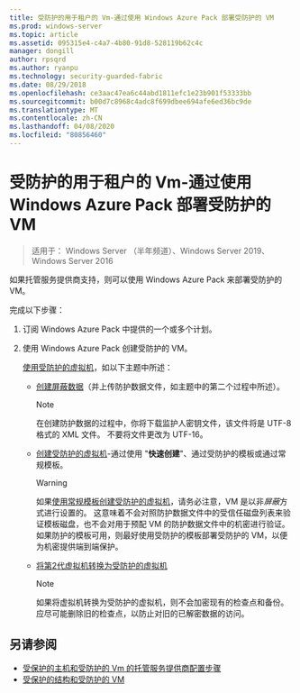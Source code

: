 ```yaml
---
title: 受防护的用于租户的 Vm-通过使用 Windows Azure Pack 部署受防护的 VM
ms.prod: windows-server
ms.topic: article
ms.assetid: 095315e4-c4a7-4b80-91d8-528119b62c4c
manager: dongill
author: rpsqrd
ms.author: ryanpu
ms.technology: security-guarded-fabric
ms.date: 08/29/2018
ms.openlocfilehash: ce3aac47ea6c44abd1811efc1e23b901f53333bb
ms.sourcegitcommit: b00d7c8968c4adc8f699dbee694afe6ed36bc9de
ms.translationtype: MT
ms.contentlocale: zh-CN
ms.lasthandoff: 04/08/2020
ms.locfileid: "80856460"
---
```

# <a name="shielded-vms--for-tenants---deploying-a-shielded-vm-by-using-windows-azure-pack"></a>受防护的用于租户的 Vm-通过使用 Windows Azure Pack 部署受防护的 VM

>适用于： Windows Server （半年频道）、Windows Server 2019、Windows Server 2016

如果托管服务提供商支持，则可以使用 Windows Azure Pack 来部署受防护的 VM。

完成以下步骤：

1. 订阅 Windows Azure Pack 中提供的一个或多个计划。

2. 使用 Windows Azure Pack 创建受防护的 VM。

    [使用受防护的虚拟机](https://technet.microsoft.com/library/mt720674.aspx)，如以下主题中所述：

   - [创建屏蔽数据](https://technet.microsoft.com/library/mt720672.aspx)（并上传防护数据文件，如主题中的第二个过程中所述）。
    
     > [!NOTE]
     > 在创建防护数据的过程中，你将下载监护人密钥文件，该文件将是 UTF-8 格式的 XML 文件。 不要将文件更改为 UTF-16。
    
   - [创建受防护的虚拟机](https://technet.microsoft.com/library/mt720673.aspx)-通过使用 "**快速创建**"、通过受防护的模板或通过常规模板。
    
       > [!WARNING]
       > 如果[使用常规模板创建受防护的虚拟机](https://technet.microsoft.com/library/mt720673.aspx#Anchor_2)，请务必注意，VM 是以非*屏蔽*方式进行设置的。 这意味着不会对照防护数据文件中的受信任磁盘列表来验证模板磁盘，也不会对用于预配 VM 的防护数据文件中的机密进行验证。 如果防护的模板可用，则最好使用受防护的模板部署受防护的 VM，以便为机密提供端到端保护。
    
   - [将第2代虚拟机转换为受防护的虚拟机](https://technet.microsoft.com/library/mt720670.aspx)
    
       > [!NOTE]
       > 如果将虚拟机转换为受防护的虚拟机，则不会加密现有的检查点和备份。 应尽可能删除旧的检查点，以防止对旧的已解密数据的访问。

## <a name="see-also"></a>另请参阅

- [受保护的主机和受防护的 Vm 的托管服务提供商配置步骤](guarded-fabric-configuration-scenarios-for-shielded-vms-overview.md)
- [受保护的结构和受防护的 VM](guarded-fabric-and-shielded-vms-top-node.md)
